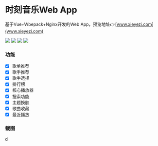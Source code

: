 # 时刻音乐Web App

 基于Vue+Wbepack+Nginx开发的Web App，预览地址👉[www.xieyezi.com](www.xieyezi.com)


![](https://img.shields.io/badge/vue-2.5.22-green.svg)
![](https://img.shields.io/badge/npm-6.4.1-yellowgreen.svg)
![](https://img.shields.io/badge/vue--cli-3.0.4-green.svg)
![](https://img.shields.io/badge/license-MIT-green.svg)

### 功能

- [x] 歌单推荐
- [x] 歌手推荐
- [x] 歌手选择
- [x] 排行榜
- [x] 核心播放器
- [x] 搜索功能
- [x] 主题换肤
- [x] 歌曲收藏
- [x] 最近播放

### 截图
d